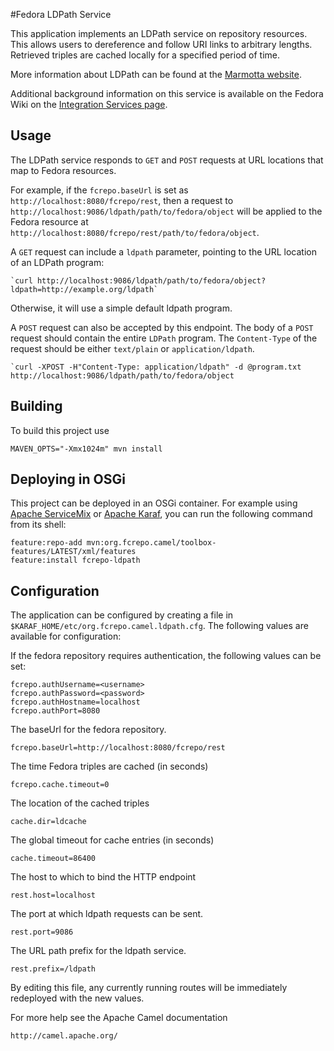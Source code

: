 #Fedora LDPath Service

This application implements an LDPath service on repository
resources. This allows users to dereference and follow URI
links to arbitrary lengths. Retrieved triples are cached locally
for a specified period of time.

More information about LDPath can be found at the [Marmotta website](http://marmotta.apache.org/ldpath/language.html).

Additional background information on this service is available on the Fedora Wiki on the
[Integration Services page](https://wiki.duraspace.org/display/FEDORA4x/Integration+Services).

## Usage

The LDPath service responds to `GET` and `POST` requests at URL locations that map to Fedora resources.

For example, if the `fcrepo.baseUrl` is set as `http://localhost:8080/fcrepo/rest`, then a request to
`http://localhost:9086/ldpath/path/to/fedora/object` will be applied to the Fedora resource at
`http://localhost:8080/fcrepo/rest/path/to/fedora/object`.

A `GET` request can include a `ldpath` parameter, pointing to the URL location of an LDPath program:

    `curl http://localhost:9086/ldpath/path/to/fedora/object?ldpath=http://example.org/ldpath`

Otherwise, it will use a simple default ldpath program.

A `POST` request can also be accepted by this endpoint. The body of a `POST` request should contain
the entire `LDPath` program. The `Content-Type` of the request should be either `text/plain` or
`application/ldpath`.

    `curl -XPOST -H"Content-Type: application/ldpath" -d @program.txt http://localhost:9086/ldpath/path/to/fedora/object



## Building

To build this project use

    MAVEN_OPTS="-Xmx1024m" mvn install

## Deploying in OSGi

This project can be deployed in an OSGi container. For example using
[Apache ServiceMix](http://servicemix.apache.org/) or
[Apache Karaf](http://karaf.apache.org), you can run the following
command from its shell:

    feature:repo-add mvn:org.fcrepo.camel/toolbox-features/LATEST/xml/features
    feature:install fcrepo-ldpath

## Configuration

The application can be configured by creating a file in
`$KARAF_HOME/etc/org.fcrepo.camel.ldpath.cfg`. The following
values are available for configuration:

If the fedora repository requires authentication, the following values
can be set:

    fcrepo.authUsername=<username>
    fcrepo.authPassword=<password>
    fcrepo.authHostname=localhost
    fcrepo.authPort=8080

The baseUrl for the fedora repository.

    fcrepo.baseUrl=http://localhost:8080/fcrepo/rest

The time Fedora triples are cached (in seconds)

    fcrepo.cache.timeout=0

The location of the cached triples

    cache.dir=ldcache

The global timeout for cache entries (in seconds)

    cache.timeout=86400

The host to which to bind the HTTP endpoint

    rest.host=localhost

The port at which ldpath requests can be sent.

    rest.port=9086

The URL path prefix for the ldpath service.

    rest.prefix=/ldpath

By editing this file, any currently running routes will be immediately redeployed
with the new values.

For more help see the Apache Camel documentation

    http://camel.apache.org/

